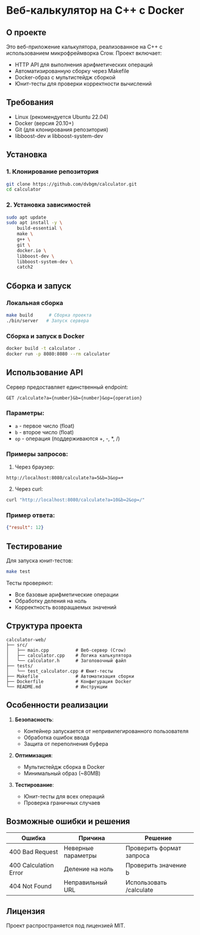 # Веб-калькулятор на C++ с Docker

## О проекте
Это веб-приложение калькулятора, реализованное на C++ с использованием микрофреймворка Crow. Проект включает:
- HTTP API для выполнения арифметических операций
- Автоматизированную сборку через Makefile
- Docker-образ с мультистейдж сборкой
- Юнит-тесты для проверки корректности вычислений

## Требования
- Linux (рекомендуется Ubuntu 22.04)
- Docker (версия 20.10+)
- Git (для клонирования репозитория)
- libboost-dev и libboost-system-dev

## Установка

### 1. Клонирование репозитория
```bash
git clone https://github.com/dvbgm/calculator.git
cd calculator
```

### 2. Установка зависимостей
```bash
sudo apt update
sudo apt install -y \
    build-essential \
    make \
    g++ \
    git \
    docker.io \
    libboost-dev \
    libboost-system-dev \
    catch2
```

## Сборка и запуск

### Локальная сборка
```bash
make build      # Сборка проекта
./bin/server   # Запуск сервера
```

### Сборка и запуск в Docker
```bash
docker build -t calculator .
docker run -p 8080:8080 --rm calculator
```

## Использование API

Сервер предоставляет единственный endpoint:

```
GET /calculate?a={number}&b={number}&op={operation}
```

### Параметры:
- `a` - первое число (float)
- `b` - второе число (float)
- `op` - операция (поддерживаются +, -, *, /)

### Примеры запросов:

1. Через браузер:
```
http://localhost:8080/calculate?a=5&b=3&op=+
```

2. Через curl:
```bash
curl "http://localhost:8080/calculate?a=10&b=2&op=/"
```

### Пример ответа:
```json
{"result": 12}
```

## Тестирование

Для запуска юнит-тестов:
```bash
make test
```

Тесты проверяют:
- Все базовые арифметические операции
- Обработку деления на ноль
- Корректность возвращаемых значений

## Структура проекта
```
calculator-web/
├── src/
│   ├── main.cpp          # Веб-сервер (Crow)
│   ├── calculator.cpp    # Логика калькулятора
│   └── calculator.h      # Заголовочный файл
├── tests/
│   └── test_calculator.cpp # Юнит-тесты
├── Makefile              # Автоматизация сборки
├── Dockerfile            # Конфигурация Docker
└── README.md             # Инструкции
```

## Особенности реализации
1. **Безопасность**:
   - Контейнер запускается от непривилегированного пользователя
   - Обработка ошибок ввода
   - Защита от переполнения буфера

2. **Оптимизация**:
   - Мультистейдж сборка в Docker
   - Минимальный образ (~80MB)

3. **Тестирование**:
   - Юнит-тесты для всех операций
   - Проверка граничных случаев

## Возможные ошибки и решения
| Ошибка | Причина | Решение |
|--------|---------|---------|
| 400 Bad Request | Неверные параметры | Проверить формат запроса |
| 400 Calculation Error | Деление на ноль | Проверить значение b |
| 404 Not Found | Неправильный URL | Использовать /calculate |

## Лицензия
Проект распространяется под лицензией MIT.
